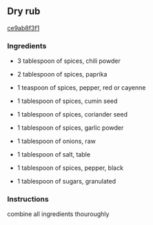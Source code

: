 ## Dry rub

[ce9ab8f3f1](https://cookpad.com/us/recipes/331570-dry-rub)

### Ingredients

 - 3 tablespoon of spices, chili powder

 - 2 tablespoon of spices, paprika

 - 1 teaspoon of spices, pepper, red or cayenne

 - 1 tablespoon of spices, cumin seed

 - 1 tablespoon of spices, coriander seed

 - 1 tablespoon of spices, garlic powder

 - 1 tablespoon of onions, raw

 - 1 tablespoon of salt, table

 - 1 tablespoon of spices, pepper, black

 - 1 tablespoon of sugars, granulated

### Instructions

combine all ingredients thouroughly